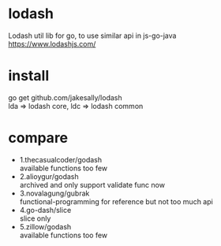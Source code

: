 # lodash
Lodash util lib for go, to use similar api in js-go-java  
https://www.lodashjs.com/

# install
go get github.com/jakesally/lodash  
lda => lodash core, ldc => lodash common

# compare
 - 1.thecasualcoder/godash  
  available functions too few
 - 2.alioygur/godash  
  archived and only support validate func now
 - 3.novalagung/gubrak  
  functional-programming for reference but not too much api
 - 4.go-dash/slice  
  slice only
 - 5.zillow/godash  
  available functions too few